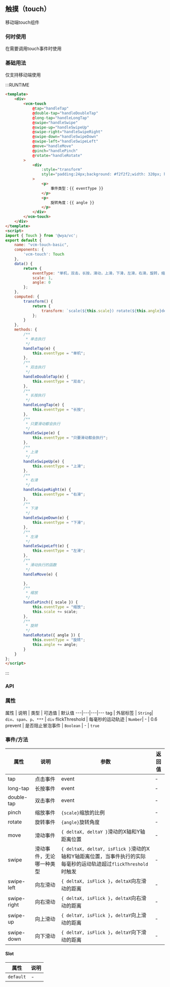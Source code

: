 ## 触摸（touch）

移动端touch组件

### 何时使用

在需要调用touch事件时使用

### 基础用法

仅支持移动端使用

:::RUNTIME
```html
<template>
	<div>
		<vcm-touch
			@tap="handleTap"
			@double-tap="handleDoubleTap"
			@long-tap="handleLongTap"
			@swipe="handleSwipe"
			@swipe-up="handleSwipeUp"
			@swipe-right="handleSwipeRight"
			@swipe-down="handleSwipeDown"
			@swipe-left="handleSwipeLeft"
			@move="handleMove"
			@pinch="handlePinch"
			@rotate="handleRotate"
		>
			<div
				:style="transform"
				style="padding:24px;background: #f2f2f2;width: 320px; height: 640px; display: flex;flex-direction: column; justify-content: center"
			>
				<p>
					事件类型：{{ eventType }}
				</p>
				<p>
					旋转角度：{{ angle }}
				</p>
			</div>
		</vcm-touch>
	</div>
</template>
<script>
import { Touch } from '@wya/vc';
export default {
	name: "vcm-touch-basic",
	components: {
		'vcm-touch': Touch
	},
	data() {
		return {
			eventType: "单机，双击，长按，滑动，上滑，下滑，左滑，右滑，旋转，缩放",
			scale: 1,
			angle: 0
		};
	},
	computed: {
		transform() {
			return {
				transform: `scale(${this.scale}) rotate(${this.angle}deg)`
			};
		}
	},
	methods: {
		/**
		 * 单击执行
		 */
		handleTap(e) {
			this.eventType = "单机";
		},
		/**
		 * 双击执行
		 */
		handleDoubleTap(e) {
			this.eventType = "双击";
		},
		/**
		 * 长按执行
		 */
		handleLongTap(e) {
			this.eventType = "长按";
		},
		/**
		 * 只要滑动都会执行
		 */
		handleSwipe(e) {
			this.eventType = "只要滑动都会执行";
		},
		/**
		 * 上滑
		 */
		handleSwipeUp(e) {
			this.eventType = "上滑";
		},
		/**
		 * 右滑
		 */
		handleSwipeRight(e) {
			this.eventType = "右滑";
		},
		/**
		 * 下滑
		 */
		handleSwipeDown(e) {
			this.eventType = "下滑";
		},
		/**
		 * 左滑
		 */
		handleSwipeLeft(e) {
			this.eventType = "左滑";
		},
		/**
		 * 滑动执行的函数
		 */
		handleMove(e) {

		},
		/**
		 * 缩放
		 */
		handlePinch({ scale }) {
			this.eventType = "缩放";
			this.scale += scale;
		},
		/**
		 * 旋转
		 */
		handleRotate({ angle }) {
			this.eventType = "旋转";
			this.angle += angle;
		}
	}
};
</script>

```
:::

### API

### 属性

属性 | 说明 | 类型 | 可选值 | 默认值
---|---|---|---
tag | 外层标签 | `String`| `div`、`span`、`p`、`***` | `div`
flickThreshold | 每毫秒的运动轨迹 | `Number`| - | 0.6
prevent | 是否阻止冒泡事件 | `Boolean` | - | `true`


### 事件/方法

属性 | 说明 | 参数 | 返回值
---|---|---|---
tap | 点击事件 | event | -
long-tap | 长按事件 | event | -
double-tap | 双击事件 | event | -
pinch | 缩放事件 | `{scale}`缩放的比例 | -
rotate | 旋转事件 | `{angle}`旋转角度 | -
move | 滑动事件 | `{ deltaX, deltaY }`滑动的X轴和Y轴距离位置 | -
swipe | 滑动事件，无论哪一种类型 | `{ deltaX, deltaY, isFlick }`滑动的X轴和Y轴距离位置，当事件执行的实际每毫秒的运动轨迹超过`flickThreshold`时触发 | -
swipe-left | 向左滑动 | `{ deltaX, isFlick }`，`deltaX`向左滑动的距离 | -
swipe-right | 向右滑动 | `{ deltaX, isFlick }`，`deltaX`向右滑动的距离| -
swipe-up | 向上滑动 | `{ deltaY, isFlick }`，`deltaY`向上滑动的距离 | -
swipe-down | 向下滑动 | `{ deltaY, isFlick }`，`deltaY`向下滑动的距离 | -

#### Slot

属性 | 说明
---|---
`default` | -
